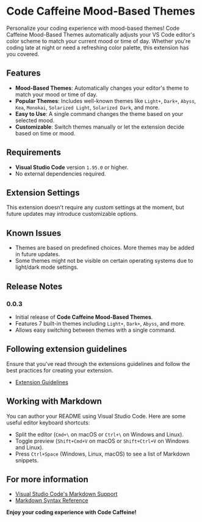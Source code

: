 # Code Caffeine Mood-Based Themes

Personalize your coding experience with mood-based themes! Code Caffeine Mood-Based Themes automatically adjusts your VS Code editor's color scheme to match your current mood or time of day. Whether you're coding late at night or need a refreshing color palette, this extension has you covered.

## Features

- **Mood-Based Themes**: Automatically changes your editor's theme to match your mood or time of day.
- **Popular Themes**: Includes well-known themes like `Light+`, `Dark+`, `Abyss`, `Kea`, `Monokai`, `Solarized Light`, `Solarized Dark`, and more.
- **Easy to Use**: A single command changes the theme based on your selected mood.
- **Customizable**: Switch themes manually or let the extension decide based on time or mood.


## Requirements

- **Visual Studio Code** version `1.95.0` or higher.
- No external dependencies required.

## Extension Settings

This extension doesn't require any custom settings at the moment, but future updates may introduce customizable options.

## Known Issues

- Themes are based on predefined choices. More themes may be added in future updates.
- Some themes might not be visible on certain operating systems due to light/dark mode settings.

## Release Notes

### 0.0.3

- Initial release of **Code Caffeine Mood-Based Themes**.
- Features 7 built-in themes including `Light+`, `Dark+`, `Abyss`, and more.
- Allows easy switching between themes with a single command.

## Following extension guidelines

Ensure that you've read through the extensions guidelines and follow the best practices for creating your extension.

- [Extension Guidelines](https://code.visualstudio.com/api/references/extension-guidelines)

## Working with Markdown

You can author your README using Visual Studio Code. Here are some useful editor keyboard shortcuts:

- Split the editor (`Cmd+\` on macOS or `Ctrl+\` on Windows and Linux).
- Toggle preview (`Shift+Cmd+V` on macOS or `Shift+Ctrl+V` on Windows and Linux).
- Press `Ctrl+Space` (Windows, Linux, macOS) to see a list of Markdown snippets.

## For more information

- [Visual Studio Code's Markdown Support](http://code.visualstudio.com/docs/languages/markdown)
- [Markdown Syntax Reference](https://help.github.com/articles/markdown-basics/)

**Enjoy your coding experience with Code Caffeine!**
